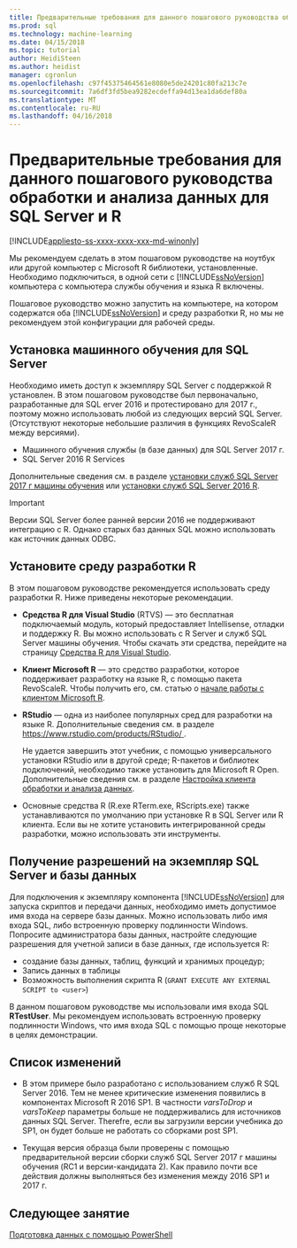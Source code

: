 ```yaml
---
title: Предварительные требования для данного пошагового руководства обработки и анализа данных для SQL Server и R | Документы Microsoft
ms.prod: sql
ms.technology: machine-learning
ms.date: 04/15/2018
ms.topic: tutorial
author: HeidiSteen
ms.author: heidist
manager: cgronlun
ms.openlocfilehash: c97f45375464561e8080e5de24201c80fa213c7e
ms.sourcegitcommit: 7a6df3fd5bea9282ecdeffa94d13ea1da6def80a
ms.translationtype: MT
ms.contentlocale: ru-RU
ms.lasthandoff: 04/16/2018
---
```

# <a name="prerequisites-for-the-data-science-walkthrough-for-sql-server-and-r"></a>Предварительные требования для данного пошагового руководства обработки и анализа данных для SQL Server и R
[!INCLUDE[appliesto-ss-xxxx-xxxx-xxx-md-winonly](../../includes/appliesto-ss-xxxx-xxxx-xxx-md-winonly.md)]

Мы рекомендуем сделать в этом пошаговом руководстве на ноутбук или другой компьютер с Microsoft R библиотеки, установленные. Необходимо подключиться, в одной сети с [!INCLUDE[ssNoVersion](../../includes/ssnoversion-md.md)] компьютера с компьютера службы обучения и языка R включены.

Пошаговое руководство можно запустить на компьютере, на котором содержатся оба [!INCLUDE[ssNoVersion](../../includes/ssnoversion-md.md)] и среду разработки R, но мы не рекомендуем этой конфигурации для рабочей среды.

## <a name="install-machine-learning-for-sql-server"></a>Установка машинного обучения для SQL Server

Необходимо иметь доступ к экземпляру SQL Server с поддержкой R установлен. В этом пошаговом руководстве был первоначально, разработанные для SQL erver 2016 и протестировано для 2017 г., поэтому можно использовать любой из следующих версий SQL Server. (Отсутствуют некоторые небольшие различия в функциях RevoScaleR между версиями).

+ Машинного обучения службы (в базе данных) для SQL Server 2017 г.
+ SQL Server 2016 R Services

Дополнительные сведения см. в разделе [установки служб SQL Server 2017 г машины обучения](../install/sql-machine-learning-services-windows-install.md) или [установки служб SQL Server 2016 R](../install/sql-r-services-windows-install.md).

> [!IMPORTANT]
> Версии SQL Server более ранней версии 2016 не поддерживают интеграцию с R. Однако старых баз данных SQL можно использовать как источник данных ODBC.

## <a name="install-an-r-development-environment"></a>Установите среду разработки R

В этом пошаговом руководстве рекомендуется использовать среду разработки R. Ниже приведены некоторые рекомендации.

- **Средства R для Visual Studio** (RTVS) — это бесплатная подключаемый модуль, который предоставляет Intellisense, отладки и поддержку R. Вы можно использовать с R Server и служб SQL Server машины обучения. Чтобы скачать эти средства, перейдите на страницу [Средства R для Visual Studio](https://www.visualstudio.com/vs/rtvs/).

- **Клиент Microsoft R** — это средство разработки, которое поддерживает разработку на языке R, с помощью пакета RevoScaleR. Чтобы получить его, см. статью о [начале работы с клиентом Microsoft R](https://docs.microsoft.com/machine-learning-server/r-client/what-is-microsoft-r-client).

- **RStudio** — одна из наиболее популярных сред для разработки на языке R. Дополнительные сведения см. в разделе [ https://www.rstudio.com/products/RStudio/ ](https://www.rstudio.com/products/RStudio/).

    Не удается завершить этот учебник, с помощью универсального установки RStudio или в другой среде; R-пакетов и библиотек подключений, необходимо также установить для Microsoft R Open. Дополнительные сведения см. в разделе [Настройка клиента обработки и анализа данных](../r/set-up-a-data-science-client.md).

- Основные средства R (R.exe RTerm.exe, RScripts.exe) также устанавливаются по умолчанию при установке R в SQL Server или R клиента. Если вы не хотите установить интегрированной среды разработки, можно использовать эти инструменты.

## <a name="get-permissions-on-the-sql-server-instance-and-database"></a>Получение разрешений на экземпляр SQL Server и базы данных

Для подключения к экземпляру компонента [!INCLUDE[ssNoVersion](../../includes/ssnoversion-md.md)] для запуска скриптов и передачи данных, необходимо иметь допустимое имя входа на сервере базы данных.  Можно использовать либо имя входа SQL, либо встроенную проверку подлинности Windows. Попросите администратора базы данных, настройте следующие разрешения для учетной записи в базе данных, где используется R:

- создание базы данных, таблиц, функций и хранимых процедур;
- Запись данных в таблицы
- Возможность выполнения скрипта R (`GRANT EXECUTE ANY EXTERNAL SCRIPT to <user>`)

В данном пошаговом руководстве мы использовали имя входа SQL **RTestUser**. Мы рекомендуем использовать встроенную проверку подлинности Windows, что имя входа SQL с помощью проще некоторые в целях демонстрации.

## <a name="change-list"></a>Список изменений

+ В этом примере было разработано с использованием служб R SQL Server 2016. Тем не менее критические изменения появились в компонентах Microsoft R 2016 SP1. В частности _varsToDrop_ и _varsToKeep_ параметры больше не поддерживались для источников данных SQL Server. Therefre, если вы загрузили версии учебника до SP1, он будет больше не работать со сборками post SP1.

+ Текущая версия образца были проверены с помощью предварительной версии сборки служб SQL Server 2017 г машины обучения (RC1 и версии-кандидата 2). Как правило почти все действия должны выполняться без изменения между 2016 SP1 и 2017 г.

## <a name="next-lesson"></a>Следующее занятие

[Подготовка данных с помощью PowerShell](/walkthrough-prepare-the-data.md)
